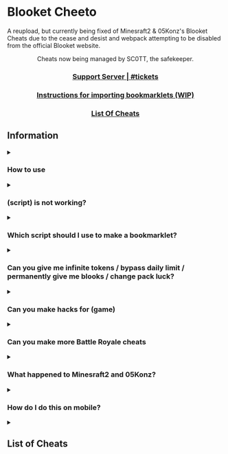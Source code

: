 # Blooket Cheeto
A reupload, but currently being fixed of Minesraft2 & 05Konz's Blooket Cheats due to the cease and desist and webpack attempting to be disabled from the official Blooket website.

<p align="center">Cheats now being managed by SC0TT, the safekeeper.</p>
<h3 align="center"><a href="https://discord.gg/e2UXEwjcsg">Support Server | #tickets </a></h2>
<h3 align="center"><a href="tutorial/readme.md">Instructions for importing bookmarklets (WIP)</a></h2>
<h3 align="center"><a href="#list-of-cheats-1">List Of Cheats</a></h3>

## Information

<details>
  <summary><h3>How to use</h3></summary>
  
  There are 2 good methods to using these scripts:
  1. Copying the main GUI and running it in the inspect element console
  2. Copying the .min.js GUI and using it as a bookmarklet
  
<details>
  <summary>What can I do if JavaScript is blocked?</summary>
  We don't actually know what to do about this or how to fix it, sorry.
</details>
</details>



<details><summary><h3>(script) is not working?</h3></summary>

Make sure you're running it properly (see [How to use](https://github.com/swagging-post/Blooket-Cheeto#how-to-use)), if it still doesn't work and other cheats do, then [make an issue](https://github.com/swagging-post/Blooket-Cheeto/issues)
</details>

<details><summary><h3>Which script should I use to make a bookmarklet?</h3></summary>

You should use the scripts ending in ".min.js", as using the others will have errors due to formatting.
</details>

<details><summary><h3>Can you give me infinite tokens / bypass daily limit / permanently give me blooks / change pack luck?</h3></summary>

No, these are things we would've already done if they were possible, they're managed on the backend of Blooket so we can't modify them
</details>

<details><summary><h3>Can you make hacks for (game)</h3></summary>

No
</details>

<details><summary><h3>Can you make more Battle Royale cheats</h3></summary>

Battle Royale is a gamemode that works almost entirely on the host's end. The only thing we have control over is answering questions.
</details>

<details><summary><h3>What happened to Minesraft2 and 05Konz?</h3></summary>

Minesraft2 was sent a cease and desist from Blooket and 05Konz got his account perm banned, so I offered to take over since they wouldn't be able to.
</details>

<details>
  <summary><h3>How do I do this on mobile?</h3></summary>
  
  These scripts aren't made for mobile, so we don't really know how to get them to work on it.
  
  <details>
    <summary><h3>What's the Mobile GUI?</h3></summary>
    The mobile GUI is the first GUI Minesraft2 ever made. Some people said it worked on mobile and it's a lot neater for mobile use apparently so we just called it that.
  </details>
</details>



<details><summary><h2>List of Cheats</h2></summary>

* [React GUI](cheats/reactGui.js)
* [GUI](cheats/gui.js)
* [Mobile GUI](cheats/mobileGui.js)
### [Monster Brawl](cheats/brawl)
* [Double Enemy XP](cheats/brawl/doubleEnemyXp.js)
* [Half Enemy Speed](cheats/brawl/halfEnemySpeed.js)
* [Instant Kill](cheats/brawl/instantKill.js)
* [Invincibility](cheats/brawl/invincibility.js)
* [Kill Enemies](cheats/brawl/killEnemies.js)
* [Magnet](cheats/brawl/magnet.js)
* [Max Current Abilities](cheats/brawl/maxCurrentAbilities.js)
* [Next Level](cheats/brawl/nextLevel.js)
* [Remove Obstacles](cheats/brawl/removeObstacles.js)
* [Reset Health](cheats/brawl/resetHealth.js)
### [Cafe](cheats/cafe)
* [Max Items](cheats/cafe/maxItems.js)
* [Remove Customers](cheats/cafe/removeCustomers.js)
* [Reset Abilities](cheats/cafe/resetAbilities.js)
* [Set Cash](cheats/cafe/setCash.js)
* [Stock Food](cheats/cafe/stockFood.js)
### [Crypto Hack](cheats/crypto)
* [Always Triple](cheats/crypto/alwaysTriple.js)
* [Auto Guess](cheats/crypto/autoGuess.js)
* [Choice ESP](cheats/crypto/choiceESP.js)
* [Password ESP](cheats/crypto/passwordESP.js)
* [Remove Hack](cheats/crypto/removeHack.js)
* [Set Crypto](cheats/crypto/setCrypto.js)
* [Set Password](cheats/crypto/setPassword.js)
* [Steal Players Crypto](cheats/crypto/stealPlayersCrypto.js)
### [Deceptive Dinos](cheats/dinos)
* [Auto Choose](cheats/dinos/autoChoose.js)
* [Rock ESP](cheats/dinos/rockESP.js)
* [Set Fossils](cheats/dinos/setFossils.js)
* [Set Multiplier](cheats/dinos/setMultiplier.js)
* [Stop Cheating](cheats/dinos/stopCheating.js)
### [Tower of Doom](cheats/doom)
* [Fill Deck](cheats/doom/fillDeck.js)
* [Max Cards](cheats/doom/maxCards.js)
* [Max Health](cheats/doom/maxHealth.js)
* [Max Stats](cheats/doom/maxStats.js)
* [Min Enemy](cheats/doom/minEnemy.js)
* [Set Coins](cheats/doom/setCoins.js)
### [Factory](cheats/factory)
* [Choose Blook](cheats/factory/chooseBlook.js)
* [Free Upgrades](cheats/factory/freeUpgrades.js)
* [Max Blooks](cheats/factory/maxBlooks.js)
* [Remove Glitches](cheats/factory/removeGlitches.js)
* [Send Glitch](cheats/factory/sendGlitch.js)
* [Set All Mega Bot](cheats/factory/setAllMegaBot.js)
* [Set Cash](cheats/factory/setCash.js)
### [Fishing Frenzy](cheats/fishing)
* [Frenzy](cheats/fishing/frenzy.js)
* [Remove Distraction](cheats/fishing/removeDistraction.js)
* [Send Distraction](cheats/fishing/sendDistraction.js)
* [Set Lure](cheats/fishing/setLure.js)
* [Set Weight](cheats/fishing/setWeight.js)
### [Flappy Blook](cheats/flappy)
* [Set Score](cheats/flappy/setScore.js)
* [Toggle Ghost](cheats/flappy/toggleGhost.js)
### [Global](cheats/global)
* [Auto Answer](cheats/global/autoAnswer.js)
* [Change Blook Ingame](cheats/global/changeBlookIngame.js)
* [Every Answer Correct](cheats/global/everyAnswerCorrect.js)
* [Flood Game](cheats/global/floodGame.js)
* [Get Daily Rewards](cheats/global/getDailyRewards.js)
* [Highlight Answers](cheats/global/highlightAnswers.js)
* [Host Any Gamemode](cheats/global/hostAnyGamemode.js)
* [Remove Name Limit](cheats/global/removeNameLimit.js)
* [Remove Random Name](cheats/global/removeRandomName.js)
* [Sell Cheap Duplicates](cheats/global/sellCheapDuplicates.js)
* [Sell Duplicate Blooks](cheats/global/sellDuplicateBlooks.js)
* [Simulate Pack](cheats/global/simulatePack.js.js)
* [Simulate Unlock](cheats/global/simulateUnlock.js)
* [Spam Buy Blooks](cheats/global/spamBuyBlooks.js)
* [Subtle Highlight Answers](cheats/global/subtleHighlightAnswers.min.js)
* [Use Any Blook](cheats/global/useAnyBlook.js)
#### [Intervals](cheats/global/intervals)
* [Auto Answer](cheats/global/intervals/autoAnswer.js)
* [Highlight Answers](cheats/global/intervals/highlightAnswers.js)
* [Percent Auto Answer](cheats/global/intervals/percentAutoAnswer.js)
* [Subtle Highlight Answers](cheats/global/intervals/subtleHighlightAnswers.js)
### [Gold Quest](cheats/gold)
* [Always Triple](cheats/gold/alwaysTriple.js)
* [Auto Choose](cheats/gold/autoChoose.js)
* [Chest ESP](cheats/gold/chestESP.js)
* [Reset All Gold](cheats/gold/resetAllGold.js)
* [Reset Players Gold](cheats/gold/resetPlayersGold.js)
* [Set Gold](cheats/gold/setGold.js)
* [Swap Gold](cheats/gold/swapGold.js)
### [Crazy Kingdom](cheats/kingdom)
* [Choice ESP](cheats/kingdom/choiceESP.js)
* [Choice ESP Loop](cheats/kingdom/choiceESPLoop.js)
* [Disable Toucan](cheats/kingdom/disableToucan.js)
* [Max Stats](cheats/kingdom/maxStats.js)
* [Set Guests](cheats/kingdom/setGuests.js)
* [Skip Guest](cheats/kingdom/skipGuest.js)
### [Racing](cheats/racing)
* [Instant Win](cheats/racing/instantWin.js)
### [Battle Royale](cheats/royale)
* [Auto Answer](cheats/royale/autoAnswer.js)
#### [Intervals](cheats/royale/intervals)
* [Auto Answer](cheats/royale/intervals/autoAnswer.js)
### [Blook Rush](cheats/rush)
* [Set Blooks](cheats/rush/setBlooks.js)
* [Set Defense](cheats/rush/setDefense.js)
### [Tower Defense](cheats/tower-defense)
* [Earthquake](cheats/tower-defense/earthquake.js)
* [Max Towers](cheats/tower-defense/maxTowers.js)
* [Remove Ducks](cheats/tower-defense/removeDucks.js)
* [Remove Enemies](cheats/tower-defense/removeEnemies.js)
* [Remove Obsticles](cheats/tower-defense/removeObsticles.js)
* [Set Damage](cheats/tower-defense/setDmg.js)
* [Set Round](cheats/tower-defense/setRound.js)
* [Set Tokens](cheats/tower-defense/setTokens.js)
### [Tower Defense 2](cheats/tower-defense-2)
* [Max Towers](cheats/tower-defense-2/maxTowers.js)
* [Remove Enemies](cheats/tower-defense-2/removeEnemies.js)
* [Set Coins](cheats/tower-defense-2/setCoins.js)
* [Set Health](cheats/tower-defense-2/setHealth.js)
* [Set Round](cheats/tower-defense-2/setRound.js)
### [Pirate's Voyage](cheats/voyage/)
* [Max Levels](cheats/voyage/maxLevels.js)
* [Set Doubloons](cheats/voyage/setDoubloons.js)
* [Start Heist](cheats/voyage/startHeist.js)
* [Swap Doubloons](cheats/voyage/swapDoubloons.js)
* [Take Doubloons](cheats/voyage/takeDoubloons.js)
### [Santa's Workshop](cheats/workshop)
* [Remove Distractions](cheats/workshop/removeDistractions.js)
* [Send Distraction](cheats/workshop/sendDistraction.js)
* [Set Toys](cheats/workshop/setToys.js)
* [Set Toys Per Question](cheats/workshop/setToysPerQ.js)
* [Swap Toys](cheats/workshop/swapToys.js)
</details>

